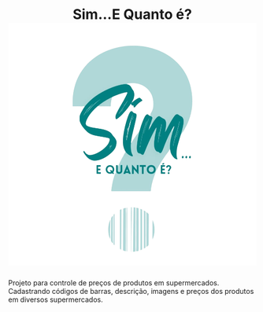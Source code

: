 <h1 align="center">
  Sim...E Quanto é?
  <br>
  <img src="./img/logo.png">
</h1>
<p>
  Projeto para controle de preços de produtos em supermercados. Cadastrando códigos de barras, descrição, imagens e preços dos produtos em diversos supermercados. 
</p>

